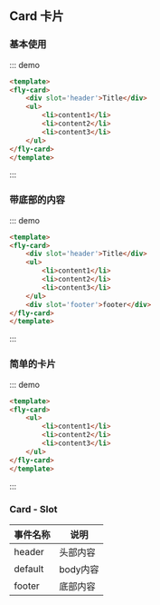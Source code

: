 ## Card 卡片

### 基本使用

::: demo
```html
<template>
<fly-card>
    <div slot='header'>Title</div>
    <ul>
        <li>content1</li>
        <li>content2</li>
        <li>content3</li>
    </ul>
</fly-card>
</template>
```
:::

### 带底部的内容

::: demo
```html
<template>
<fly-card>
    <div slot='header'>Title</div>
    <ul>
        <li>content1</li>
        <li>content2</li>
        <li>content3</li>
    </ul>
    <div slot='footer'>footer</div>
</fly-card>
</template>
```
:::

### 简单的卡片

::: demo
```html
<template>
<fly-card>
    <ul>
        <li>content1</li>
        <li>content2</li>
        <li>content3</li>
    </ul>
</fly-card>
</template>
```
:::

### Card - Slot

事件名称 | 说明
---------|----------|
header | 头部内容 |
default | body内容 |
footer | 底部内容 |